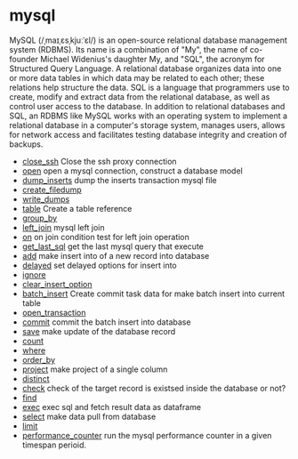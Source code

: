 ﻿# mysql

MySQL (/ˌmaɪˌɛsˌkjuːˈɛl/) is an open-source relational database management system (RDBMS).
 Its name is a combination of "My", the name of co-founder Michael Widenius's daughter My,
 and "SQL", the acronym for Structured Query Language. A relational database organizes data 
 into one or more data tables in which data may be related to each other; these relations 
 help structure the data. SQL is a language that programmers use to create, modify and extract
 data from the relational database, as well as control user access to the database. In 
 addition to relational databases and SQL, an RDBMS like MySQL works with an operating system 
 to implement a relational database in a computer's storage system, manages users, allows 
 for network access and facilitates testing database integrity and creation of backups.

+ [close_ssh](mysql/close_ssh.1) Close the ssh proxy connection
+ [open](mysql/open.1) open a mysql connection, construct a database model
+ [dump_inserts](mysql/dump_inserts.1) dump the inserts transaction mysql file
+ [create_filedump](mysql/create_filedump.1) 
+ [write_dumps](mysql/write_dumps.1) 
+ [table](mysql/table.1) Create a table reference
+ [group_by](mysql/group_by.1) 
+ [left_join](mysql/left_join.1) mysql left join
+ [on](mysql/on.1) on join condition test for left join operation
+ [get_last_sql](mysql/get_last_sql.1) get the last mysql query that execute
+ [add](mysql/add.1) make insert into of a new record into database
+ [delayed](mysql/delayed.1) set delayed options for insert into
+ [ignore](mysql/ignore.1) 
+ [clear_insert_option](mysql/clear_insert_option.1) 
+ [batch_insert](mysql/batch_insert.1) Create commit task data for make batch insert into current table
+ [open_transaction](mysql/open_transaction.1) 
+ [commit](mysql/commit.1) commit the batch insert into database
+ [save](mysql/save.1) make update of the database record
+ [count](mysql/count.1) 
+ [where](mysql/where.1) 
+ [order_by](mysql/order_by.1) 
+ [project](mysql/project.1) make project of a single column
+ [distinct](mysql/distinct.1) 
+ [check](mysql/check.1) check of the target record is existsed inside the database or not?
+ [find](mysql/find.1) 
+ [exec](mysql/exec.1) exec sql and fetch result data as dataframe
+ [select](mysql/select.1) make data pull from database
+ [limit](mysql/limit.1) 
+ [performance_counter](mysql/performance_counter.1) run the mysql performance counter in a given timespan perioid.
